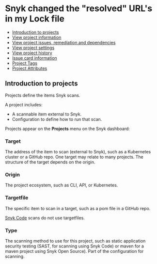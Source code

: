 # Snyk changed the "resolved" URL's in my Lock file

* [ Introduction to projects](https://github.com/snyk/user-docs/tree/47fd9f2f147240c5e52bc9f7ae8343ab5a8fa0d8/hc/en-us/articles/360019058297-Introduction-to-projects/README.md)
* [ View project information](https://github.com/snyk/user-docs/tree/47fd9f2f147240c5e52bc9f7ae8343ab5a8fa0d8/hc/en-us/articles/360011450838-View-project-information/README.md)
* [ View project issues, remediation and dependencies](https://github.com/snyk/user-docs/tree/47fd9f2f147240c5e52bc9f7ae8343ab5a8fa0d8/hc/en-us/articles/360016910877-View-project-issues-remediation-and-dependencies/README.md)
* [ View project settings](https://github.com/snyk/user-docs/tree/47fd9f2f147240c5e52bc9f7ae8343ab5a8fa0d8/hc/en-us/articles/360017002718-View-project-settings/README.md)
* [ View project history](https://github.com/snyk/user-docs/tree/47fd9f2f147240c5e52bc9f7ae8343ab5a8fa0d8/hc/en-us/articles/360016910977-View-project-history/README.md)
* [ Issue card information](https://github.com/snyk/user-docs/tree/47fd9f2f147240c5e52bc9f7ae8343ab5a8fa0d8/hc/en-us/articles/360018049037-Issue-card-information/README.md)
* [ Project Tags](https://github.com/snyk/user-docs/tree/47fd9f2f147240c5e52bc9f7ae8343ab5a8fa0d8/hc/en-us/articles/360013865038-Project-Tags/README.md)
* [ Project Attributes](https://github.com/snyk/user-docs/tree/47fd9f2f147240c5e52bc9f7ae8343ab5a8fa0d8/hc/en-us/articles/360012703537-Project-Attributes/README.md)

## Introduction to projects

Projects define the items Snyk scans.

A project includes:

* A scannable item external to Snyk.
* Configuration to define how to run that scan.

Projects appear on the **Projects** menu on the Snyk dashboard:

### Target

The address of the item to scan \(external to Snyk\), such as a Kubernetes cluster or a GitHub repo. One target may relate to many projects. The structure of the target depends on the origin.

### Origin

The project ecosystem, such as CLI, API, or Kubernetes.

### Targetfile

The specific item to scan in a target, such as a pom file in a GitHub repo.

[Snyk Code](https://support.snyk.io/hc/en-us/categories/360003257537-Snyk-Code) scans do not use targetfiles.

### Type

The scanning method to use for this project, such as static application security testing \(SAST, for scanning using Snyk Code\) or maven for a maven project using Snyk Open Source\). Part of the configuration for scanning.

